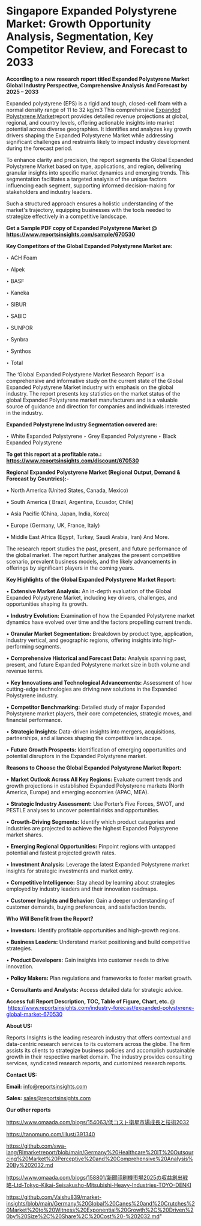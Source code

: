 # Singapore Expanded Polystyrene Market: Growth Opportunity Analysis, Segmentation, Key Competitor Review, and Forecast to 2033

<strong>According to a new research report titled Expanded Polystyrene Market Global Industry Perspective, Comprehensive Analysis And Forecast by 2025 – 2033</strong>

Expanded polystyrene (EPS) is a rigid and tough, closed-cell foam with a normal density range of 11 to 32 kg/m3 This comprehensive <a href=https://www.reportsinsights.com/sample/670530>Expanded Polystyrene Market</a>report provides detailed revenue projections at global, regional, and country levels, offering actionable insights into market potential across diverse geographies. It identifies and analyzes key growth drivers shaping the Expanded Polystyrene Market while addressing significant challenges and restraints likely to impact industry development during the forecast period.

To enhance clarity and precision, the report segments the Global Expanded Polystyrene Market based on type, applications, and region, delivering granular insights into specific market dynamics and emerging trends. This segmentation facilitates a targeted analysis of the unique factors influencing each segment, supporting informed decision-making for stakeholders and industry leaders.

Such a structured approach ensures a holistic understanding of the market's trajectory, equipping businesses with the tools needed to strategize effectively in a competitive landscape.

<strong>Get a Sample PDF copy of Expanded Polystyrene Market </strong><strong>@<a href=https://www.reportsinsights.com/sample/670530 style=color:#0000ff;> https://www.reportsinsights.com/sample/670530</a></strong></font>

<strong>Key Competitors of the Global Expanded Polystyrene Market are:</strong>

‣ ACH Foam

‣ Alpek

‣ BASF

‣ Kaneka

‣ SIBUR

‣ SABIC

‣ SUNPOR

‣ Synbra

‣ Synthos

‣ Total

The ‘Global Expanded Polystyrene Market Research Report’ is a comprehensive and informative study on the current state of the Global Expanded Polystyrene Market industry with emphasis on the global industry. The report presents key statistics on the market status of the global Expanded Polystyrene market manufacturers and is a valuable source of guidance and direction for companies and individuals interested in the industry.

<strong>Expanded Polystyrene Industry Segmentation covered are:</strong>

‣ White Expanded Polystyrene
‣ Grey Expanded Polystyrene
‣ Black Expanded Polystyrene

<strong>To get this report at a profitable rate.: <a href=https://www.reportsinsights.com/discount/670530 style=color:#0000ff;>https://www.reportsinsights.com/discount/670530</a></strong></font>

<strong>Regional Expanded Polystyrene Market (Regional Output, Demand &amp; Forecast by Countries):-</strong>

• North America (United States, Canada, Mexico)

• South America ( Brazil, Argentina, Ecuador, Chile)

• Asia Pacific (China, Japan, India, Korea)

• Europe (Germany, UK, France, Italy)

• Middle East Africa (Egypt, Turkey, Saudi Arabia, Iran) And More.

The research report studies the past, present, and future performance of the global market. The report further analyzes the present competitive scenario, prevalent business models, and the likely advancements in offerings by significant players in the coming years.

<strong>Key Highlights of the Global Expanded Polystyrene Market Report:</strong>

• <strong>Extensive Market Analysis:</strong> An in-depth evaluation of the Global Expanded Polystyrene Market, including key drivers, challenges, and opportunities shaping its growth.

• <strong>Industry Evolution:</strong> Examination of how the Expanded Polystyrene market dynamics have evolved over time and the factors propelling current trends.

• <strong>Granular Market Segmentation:</strong> Breakdown by product type, application, industry vertical, and geographic regions, offering insights into high-performing segments.

• <strong>Comprehensive Historical and Forecast Data:</strong> Analysis spanning past, present, and future Expanded Polystyrene market size in both volume and revenue terms.

• <strong>Key Innovations and Technological Advancements:</strong> Assessment of how cutting-edge technologies are driving new solutions in the Expanded Polystyrene industry.

• <strong>Competitor Benchmarking:</strong> Detailed study of major Expanded Polystyrene market players, their core competencies, strategic moves, and financial performance.

• <strong>Strategic Insights:</strong> Data-driven insights into mergers, acquisitions, partnerships, and alliances shaping the competitive landscape.

• <strong>Future Growth Prospects:</strong> Identification of emerging opportunities and potential disruptors in the Expanded Polystyrene market.

<strong>Reasons to Choose the Global Expanded Polystyrene Market Report:</strong>

• <strong>Market Outlook Across All Key Regions:</strong> Evaluate current trends and growth projections in established Expanded Polystyrene markets (North America, Europe) and emerging economies (APAC, MEA).

• <strong>Strategic Industry Assessment:</strong> Use Porter’s Five Forces, SWOT, and PESTLE analyses to uncover potential risks and opportunities.

• <strong>Growth-Driving Segments:</strong> Identify which product categories and industries are projected to achieve the highest Expanded Polystyrene market shares.

• <strong>Emerging Regional Opportunities:</strong> Pinpoint regions with untapped potential and fastest projected growth rates.

• <strong>Investment Analysis:</strong> Leverage the latest Expanded Polystyrene market insights for strategic investments and market entry.

• <strong>Competitive Intelligence:</strong> Stay ahead by learning about strategies employed by industry leaders and their innovation roadmaps.

• <strong>Customer Insights and Behavior:</strong> Gain a deeper understanding of customer demands, buying preferences, and satisfaction trends.

<strong>Who Will Benefit from the Report?</strong>

• <strong>Investors:</strong> Identify profitable opportunities and high-growth regions.

• <strong>Business Leaders:</strong> Understand market positioning and build competitive strategies.

• <strong>Product Developers:</strong> Gain insights into customer needs to drive innovation.

• <strong>Policy Makers:</strong> Plan regulations and frameworks to foster market growth.

• <strong>Consultants and Analysts:</strong> Access detailed data for strategic advice.
</ul>
<strong>Access full Report Description, TOC, Table of Figure, Chart, etc. </strong>@  <a href=https://www.reportsinsights.com/industry-forecast/expanded-polystyrene-global-market-670530 style=color:#0000ff;>https://www.reportsinsights.com/industry-forecast/expanded-polystyrene-global-market-670530</a></font>

<strong><strong>About US</strong>:</strong>

Reports Insights is the leading research industry that offers contextual and data-centric research services to its customers across the globe. The firm assists its clients to strategize business policies and accomplish sustainable growth in their respective market domain. The industry provides consulting services, syndicated research reports, and customized research reports.

<strong>Contact US:</strong>

<p class=""""><b>Email:</b> <a href=mailto:info@reportsinsights.com>info@reportsinsights.com</a></p>
<p class=""""><b>Sales:</b> <a href=mailto:sales@reportsinsights.com>sales@reportsinsights.com</a></p>

<strong>Our other reports</strong>

<a href=https://www.omaada.com/blogs/154063/低コスト衛星市場成長と技術2032>https://www.omaada.com/blogs/154063/低コスト衛星市場成長と技術2032</a>

<a href=https://tanomuno.com/illust/391340>https://tanomuno.com/illust/391340</a>

<a href=https://github.com/swa-lang/RImarketreport/blob/main/Germany%20Healthcare%20IT%20Outsourcing%20Market%20Perceptive%20and%20Comprehensive%20Analysis%20By%202032.md>https://github.com/swa-lang/RImarketreport/blob/main/Germany%20Healthcare%20IT%20Outsourcing%20Market%20Perceptive%20and%20Comprehensive%20Analysis%20By%202032.md</a>

<a href=https://www.omaada.com/blogs/158801/新聞印刷機市場2025の収益創出戦略-Ltd-Tokyo-Kikai-Seisakusho-Mitsubishi-Heavy-Industries-TOYO-DENKI>https://www.omaada.com/blogs/158801/新聞印刷機市場2025の収益創出戦略-Ltd-Tokyo-Kikai-Seisakusho-Mitsubishi-Heavy-Industries-TOYO-DENKI</a>

<a href=https://github.com/Vaishu839/market-insights/blob/main/Germany%20Global%20Canes%20and%20Crutches%20Market%20to%20Witness%20Exponential%20Growth%2C%20Driven%20by%20Size%2C%20Share%2C%20Cost%20-%202032.md>https://github.com/Vaishu839/market-insights/blob/main/Germany%20Global%20Canes%20and%20Crutches%20Market%20to%20Witness%20Exponential%20Growth%2C%20Driven%20by%20Size%2C%20Share%2C%20Cost%20-%202032.md</a>"
